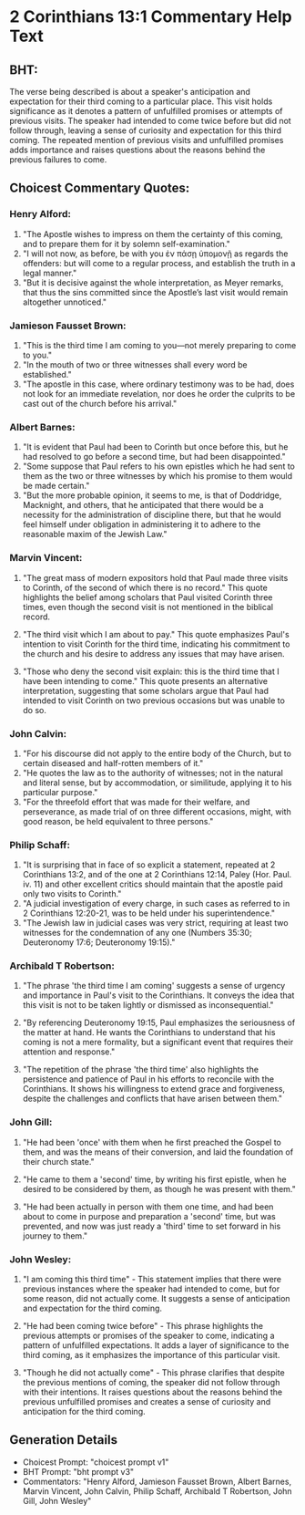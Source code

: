 # 2 Corinthians 13:1 Commentary Help Text

## BHT:
The verse being described is about a speaker's anticipation and expectation for their third coming to a particular place. This visit holds significance as it denotes a pattern of unfulfilled promises or attempts of previous visits. The speaker had intended to come twice before but did not follow through, leaving a sense of curiosity and expectation for this third coming. The repeated mention of previous visits and unfulfilled promises adds importance and raises questions about the reasons behind the previous failures to come.

## Choicest Commentary Quotes:
### Henry Alford:
1. "The Apostle wishes to impress on them the certainty of this coming, and to prepare them for it by solemn self-examination."
2. "I will not now, as before, be with you ἐν πάσῃ ὑπομονῇ as regards the offenders: but will come to a regular process, and establish the truth in a legal manner."
3. "But it is decisive against the whole interpretation, as Meyer remarks, that thus the sins committed since the Apostle’s last visit would remain altogether unnoticed."

### Jamieson Fausset Brown:
1. "This is the third time I am coming to you—not merely preparing to come to you."
2. "In the mouth of two or three witnesses shall every word be established."
3. "The apostle in this case, where ordinary testimony was to be had, does not look for an immediate revelation, nor does he order the culprits to be cast out of the church before his arrival."

### Albert Barnes:
1. "It is evident that Paul had been to Corinth but once before this, but he had resolved to go before a second time, but had been disappointed." 
2. "Some suppose that Paul refers to his own epistles which he had sent to them as the two or three witnesses by which his promise to them would be made certain."
3. "But the more probable opinion, it seems to me, is that of Doddridge, Macknight, and others, that he anticipated that there would be a necessity for the administration of discipline there, but that he would feel himself under obligation in administering it to adhere to the reasonable maxim of the Jewish Law."

### Marvin Vincent:
1. "The great mass of modern expositors hold that Paul made three visits to Corinth, of the second of which there is no record." This quote highlights the belief among scholars that Paul visited Corinth three times, even though the second visit is not mentioned in the biblical record.

2. "The third visit which I am about to pay." This quote emphasizes Paul's intention to visit Corinth for the third time, indicating his commitment to the church and his desire to address any issues that may have arisen.

3. "Those who deny the second visit explain: this is the third time that I have been intending to come." This quote presents an alternative interpretation, suggesting that some scholars argue that Paul had intended to visit Corinth on two previous occasions but was unable to do so.

### John Calvin:
1. "For his discourse did not apply to the entire body of the Church, but to certain diseased and half-rotten members of it."
2. "He quotes the law as to the authority of witnesses; not in the natural and literal sense, but by accommodation, or similitude, applying it to his particular purpose."
3. "For the threefold effort that was made for their welfare, and perseverance, as made trial of on three different occasions, might, with good reason, be held equivalent to three persons."

### Philip Schaff:
1. "It is surprising that in face of so explicit a statement, repeated at 2 Corinthians 13:2, and of the one at 2 Corinthians 12:14, Paley (Hor. Paul. iv. 11) and other excellent critics should maintain that the apostle paid only two visits to Corinth."
2. "A judicial investigation of every charge, in such cases as referred to in 2 Corinthians 12:20-21, was to be held under his superintendence."
3. "The Jewish law in judicial cases was very strict, requiring at least two witnesses for the condemnation of any one (Numbers 35:30; Deuteronomy 17:6; Deuteronomy 19:15)."

### Archibald T Robertson:
1. "The phrase 'the third time I am coming' suggests a sense of urgency and importance in Paul's visit to the Corinthians. It conveys the idea that this visit is not to be taken lightly or dismissed as inconsequential." 

2. "By referencing Deuteronomy 19:15, Paul emphasizes the seriousness of the matter at hand. He wants the Corinthians to understand that his coming is not a mere formality, but a significant event that requires their attention and response." 

3. "The repetition of the phrase 'the third time' also highlights the persistence and patience of Paul in his efforts to reconcile with the Corinthians. It shows his willingness to extend grace and forgiveness, despite the challenges and conflicts that have arisen between them."

### John Gill:
1. "He had been 'once' with them when he first preached the Gospel to them, and was the means of their conversion, and laid the foundation of their church state." 

2. "He came to them a 'second' time, by writing his first epistle, when he desired to be considered by them, as though he was present with them." 

3. "He had been actually in person with them one time, and had been about to come in purpose and preparation a 'second' time, but was prevented, and now was just ready a 'third' time to set forward in his journey to them."

### John Wesley:
1. "I am coming this third time" - This statement implies that there were previous instances where the speaker had intended to come, but for some reason, did not actually come. It suggests a sense of anticipation and expectation for the third coming.

2. "He had been coming twice before" - This phrase highlights the previous attempts or promises of the speaker to come, indicating a pattern of unfulfilled expectations. It adds a layer of significance to the third coming, as it emphasizes the importance of this particular visit.

3. "Though he did not actually come" - This phrase clarifies that despite the previous mentions of coming, the speaker did not follow through with their intentions. It raises questions about the reasons behind the previous unfulfilled promises and creates a sense of curiosity and anticipation for the third coming.


## Generation Details
- Choicest Prompt: "choicest prompt v1"
- BHT Prompt: "bht prompt v3"
- Commentators: "Henry Alford, Jamieson Fausset Brown, Albert Barnes, Marvin Vincent, John Calvin, Philip Schaff, Archibald T Robertson, John Gill, John Wesley"
